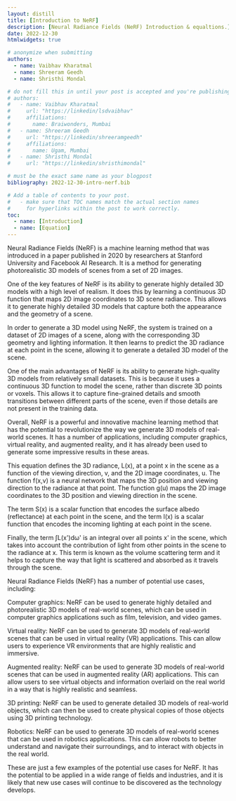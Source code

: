 ```yaml
---
layout: distill
title: [Introduction to NeRF]
description: [Neural Radiance Fields (NeRF) Introduction & equaltions.]
date: 2022-12-30
htmlwidgets: true

# anonymize when submitting 
authors:
  - name: Vaibhav Kharatmal
  - name: Shreeram Geedh
  - name: Shristhi Mondal

# do not fill this in until your post is accepted and you're publishing your camera-ready post!
# authors:
#   - name: Vaibhav Kharatmal
#     url: "https://linkedin/lsdvaibhav"
#     affiliations:
#       name: Braiwonders, Mumbai
#   - name: Shreeram Geedh
#     url: "https://linkedin/shreeramgeedh"
#     affiliations:
#       name: Ugam, Mumbai
#   - name: Shristhi Mondal
#     url: "https://linkedin/shristhimondal" 

# must be the exact same name as your blogpost
bibliography: 2022-12-30-intro-nerf.bib  

# Add a table of contents to your post.
#   - make sure that TOC names match the actual section names
#     for hyperlinks within the post to work correctly.
toc:
  - name: [Introduction]
  - name: [Equation]
---
```


Neural Radiance Fields (NeRF) is a machine learning method that was introduced in a paper published in 2020 by researchers at Stanford University and Facebook AI Research. 
It is a method for generating photorealistic 3D models of scenes from a set of 2D images.

One of the key features of NeRF is its ability to generate highly detailed 3D models with a high level of realism. 
It does this by learning a continuous 3D function that maps 2D image coordinates to 3D scene radiance. 
This allows it to generate highly detailed 3D models that capture both the appearance and the geometry of a scene.

In order to generate a 3D model using NeRF, the system is trained on a dataset of 2D images of a scene, along with the corresponding 3D geometry and lighting information. 
It then learns to predict the 3D radiance at each point in the scene, allowing it to generate a detailed 3D model of the scene.

One of the main advantages of NeRF is its ability to generate high-quality 3D models from relatively small datasets. 
This is because it uses a continuous 3D function to model the scene, rather than discrete 3D points or voxels. 
This allows it to capture fine-grained details and smooth transitions between different parts of the scene, even if those details are not present in the training data.

Overall, NeRF is a powerful and innovative machine learning method that has the potential to revolutionize the way we generate 3D models of real-world scenes. 
It has a number of applications, including computer graphics, virtual reality, and augmented reality, and it has already been used to generate some impressive results in these areas.

This equation defines the 3D radiance, L(x), at a point x in the scene as a function of the viewing direction, v, and the 2D image coordinates, u. 
The function f(x,v) is a neural network that maps the 3D position and viewing direction to the radiance at that point. The function g(u) maps the 2D image coordinates to the 3D position and viewing direction in the scene.

The term S(x) is a scalar function that encodes the surface albedo (reflectance) at each point in the scene, and the term I(x) is a scalar function that encodes the incoming lighting at each point in the scene.

Finally, the term ∫L(x')dω' is an integral over all points x' in the scene, which takes into account the contribution of light from other points in the scene to the radiance at x. 
This term is known as the volume scattering term and it helps to capture the way that light is scattered and absorbed as it travels through the scene.



Neural Radiance Fields (NeRF) has a number of potential use cases, including:

Computer graphics: NeRF can be used to generate highly detailed and photorealistic 3D models of real-world scenes, which can be used in computer graphics applications such as film, television, and video games.

Virtual reality: NeRF can be used to generate 3D models of real-world scenes that can be used in virtual reality (VR) applications. 
This can allow users to experience VR environments that are highly realistic and immersive.

Augmented reality: NeRF can be used to generate 3D models of real-world scenes that can be used in augmented reality (AR) applications. 
This can allow users to see virtual objects and information overlaid on the real world in a way that is highly realistic and seamless.

3D printing: NeRF can be used to generate detailed 3D models of real-world objects, which can then be used to create physical copies of those objects using 3D printing technology.

Robotics: NeRF can be used to generate 3D models of real-world scenes that can be used in robotics applications. 
This can allow robots to better understand and navigate their surroundings, and to interact with objects in the real world.

These are just a few examples of the potential use cases for NeRF. It has the potential to be applied in a wide range of fields and industries, and it is likely that new use cases will continue to be discovered as the technology develops.


